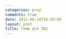 ```yaml
---
categories: prep
comments: true
date: 2012-08-14T18:49:00
layout: post
title: Темы для 302
---
```


